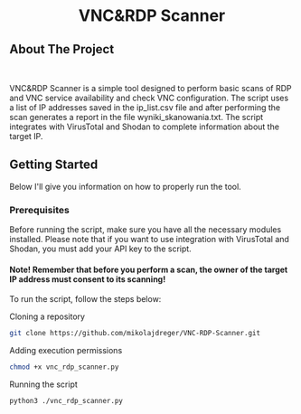 <h1 align="center">VNC&RDP Scanner</h1>

## About The Project
<br />

VNC&RDP Scanner is a simple tool designed to perform basic scans of RDP and VNC service availability and check VNC configuration. The script uses a list of IP addresses saved in the ip_list.csv file and after performing the scan generates a report in the file wyniki_skanowania.txt. The script integrates with VirusTotal and Shodan to complete information about the target IP.

## Getting Started
Below I'll give you information on how to properly run the tool.

### Prerequisites
Before running the script, make sure you have all the necessary modules installed. Please note that if you want to use integration with VirusTotal and Shodan, you must add your API key to the script.
#### Note! Remember that before you perform a scan, the owner of the target IP address must consent to its scanning!

To run the script, follow the steps below:

Cloning a repository
  ```sh
  git clone https://github.com/mikolajdreger/VNC-RDP-Scanner.git
  ```
Adding execution permissions
  ```sh
  chmod +x vnc_rdp_scanner.py
  ```
Running the script
  ```sh
  python3 ./vnc_rdp_scanner.py
  ```
